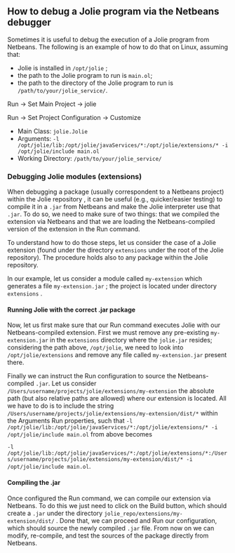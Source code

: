 ## How to debug a Jolie program via the Netbeans debugger

Sometimes it is useful to debug the execution of a Jolie program from Netbeans. The following is an example of how to do that on Linux, assuming that:

* Jolie is installed in `/opt/jolie` ;
* the path to the Jolie program to run is `main.ol`;
* the path to the directory of the Jolie program to run is `/path/to/your/jolie_service/`.

Run -&gt; Set Main Project -&gt; jolie

Run -&gt; Set Project Configuration -&gt; Customize

* Main Class: `jolie.Jolie`
* Arguments: `-l /opt/jolie/lib:/opt/jolie/javaServices/*:/opt/jolie/extensions/* -i /opt/jolie/include main.ol`
* Working Directory: `/path/to/your/jolie_service/`

### Debugging Jolie modules \(extensions\)

When debugging a package \(usually correspondent to a Netbeans project\) within the Jolie repository , it can be useful \(e.g., quicker/easier testing\) to compile it in a `.jar` from Netbeans and make the Jolie interpreter use that `.jar`. To do so, we need to make sure of two things: that we compiled the extension via Netbeans and  that we are loading the Netbeans-compiled version of the extension in the Run command. 

To understand how to do those steps, let us consider the case of a Jolie extension \(found under the directory `extensions` under the root of the Jolie repository\). The procedure holds also to any package within the Jolie repository.

In our example, let us consider a module called `my-extension` which generates a file  `my-extension.jar` ; the project is located under directory `extensions` . 

#### Running Jolie with the correct .jar package

Now, let us first make sure that our Run command executes Jolie with our Netbeans-compiled extension. First we must remove any pre-existing `my-extension.jar` in the `extensions` directory where the `jolie.jar` resides; considering the path above, `/opt/jolie`, we need to look into `/opt/jolie/extensions` and remove any file called `my-extension.jar` present there.

Finally we can instruct the Run configuration to source the Netbeans-compiled `.jar`. Let us consider `/Users/username/projects/jolie/extensions/my-extension` the absolute path \(but also relative paths are allowed\) where our extension is located. All we have to do is to include the string `/Users/username/projects/jolie/extensions/my-extension/dist/*` within the Arguments Run properties, such that `-l /opt/jolie/lib:/opt/jolie/javaServices/*:/opt/jolie/extensions/* -i /opt/jolie/include main.ol` from above becomes 

`-l /opt/jolie/lib:/opt/jolie/javaServices/*:/opt/jolie/extensions/*:/Users/username/projects/jolie/extensions/my-extension/dist/* -i /opt/jolie/include main.ol`.  


#### Compiling the .jar

Once configured the Run command, we can compile our extension via Netbeans. To do this we just need to click on the Build button, which should create a `.jar` under the directory `jolie_repo/extensions/my-extension/dist/` . Done that, we can proceed and Run our configuration, which should source the newly compiled `.jar` file. From now on we can modify, re-compile, and test the sources of the package directly from Netbeans.



